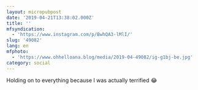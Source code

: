 ```yaml
---
layout: micropubpost
date: '2019-04-21T13:38:02.000Z'
title: ''
mfsyndication:
  - 'https://www.instagram.com/p/BwhQA3-lMlI/'
slug: '49082'
lang: en
mfphoto:
  - 'https://www.ohhelloana.blog/media/2019-04-49082/ig-g1bj-be.jpg'
category: social
---
```

Holding on to everything because I was actually terrified 😂
